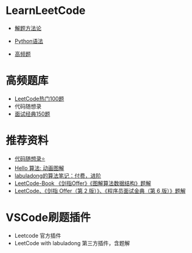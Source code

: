 # LearnLeetCode

- [解题方法论](解题方法论.md)

- [Python语法](Python语法.md)
- [高频题](高频题.md)

# 高频题库
- [LeetCode热门100题](https://leetcode.cn/studyplan/top-100-liked/)
- 代码随想录   
- [面试经典150题](https://leetcode.cn/studyplan/top-interview-150/)


# 推荐资料
- [代码随想录⭐️](https://www.programmercarl.com/)
- [Hello 算法:  动画图解](https://www.hello-algo.com/chapter_hello_algo/)
- [labuladong的算法笔记：付费，进阶](https://labuladong.online/algo/home/)
- [LeetCode-Book  《剑指Offer》《图解算法数据结构》题解](https://github.com/krahets/LeetCode-Book)
- [LeetCode、《剑指 Offer（第 2 版）》、《程序员面试金典（第 6 版）》题解](https://doocs.github.io/leetcode/)   

# VSCode刷题插件
- Leetcode 官方插件
- LeetCode with labuladong 第三方插件，含题解

